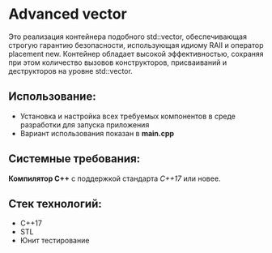# Advanced vector

Это реализация контейнера подобного std::vector, обеспечивающая строгую гарантию безопасности, использующая идиому RAII и оператор placement new. Контейнер обладает высокой эффективностью, сохраняя при этом количество вызовов конструкторов, присваиваний и деструкторов на уровне std::vector.

## Использование:
- Установка и настройка всех требуемых компонентов в среде разработки для запуска приложения
- Вариант использования показан в **main.cpp**

## Системные требования:
**Компилятор С++** с поддержкой стандарта *C++17* или новее.

## Стек технологий:
- C++17
- STL
- Юнит тестирование
